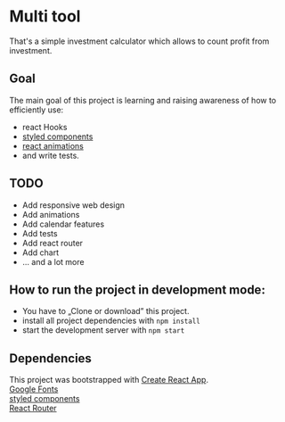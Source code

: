 # Multi tool

That's a simple investment calculator which allows to count profit from investment.

## Goal
The main goal of this project is learning and raising awareness of how to efficiently use:
* react Hooks
* [styled components](https://www.styled-components.com/)
* [react animations](https://www.react-spring.io)
* and write tests.

## TODO
* Add responsive web design
* Add animations
* Add calendar features 
* Add tests
* Add react router
* Add chart
* ... and a lot more

## How to run the project in development mode:
* You have to „Clone or download” this project.
* install all project dependencies with `npm install`
* start the development server with `npm start`

## Dependencies
This project was bootstrapped with [Create React App](https://github.com/facebook/create-react-app).<br/>
[Google Fonts](https://fonts.google.com/specimen/Roboto?selection.family=Roboto) <br/>
[styled components](https://www.styled-components.com/) <br/>
[React Router](https://reacttraining.com/react-router/) <br/>

